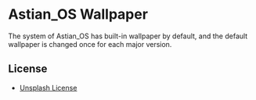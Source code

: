 # Astian_OS Wallpaper

The system of Astian_OS has built-in wallpaper by default, and the default wallpaper is changed once for each major version.

## License

* [Unsplash License](https://unsplash.com/license)
